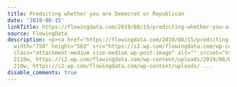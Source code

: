 ```yaml
---
title: Predicting whether you are Democrat or Republican
date: '2019-08-15'
linkTitle: https://flowingdata.com/2019/08/15/predicting-whether-you-are-democrat-or-republican/
source: FlowingData
description: <p><a href="https://flowingdata.com/2019/08/15/predicting-whether-you-are-democrat-or-republican/"><img
  width="750" height="563" src="https://i2.wp.com/flowingdata.com/wp-content/uploads/2019/08/Democrat-or-Republican.png?fit=750%2C563&amp;ssl=1"
  class="attachment-medium size-medium wp-post-image" alt="" srcset="https://i2.wp.com/flowingdata.com/wp-content/uploads/2019/08/Democrat-or-Republican.png?w=2119&amp;ssl=1
  2119w, https://i2.wp.com/flowingdata.com/wp-content/uploads/2019/08/Democrat-or-Republican.png?resize=210%2C158&amp;ssl=1
  210w, https://i2.wp.com/flowingdata.com/wp-content/uploads/ ...
disable_comments: true
---
```

<p><a href="https://flowingdata.com/2019/08/15/predicting-whether-you-are-democrat-or-republican/"><img width="750" height="563" src="https://i2.wp.com/flowingdata.com/wp-content/uploads/2019/08/Democrat-or-Republican.png?fit=750%2C563&amp;ssl=1" class="attachment-medium size-medium wp-post-image" alt="" srcset="https://i2.wp.com/flowingdata.com/wp-content/uploads/2019/08/Democrat-or-Republican.png?w=2119&amp;ssl=1 2119w, https://i2.wp.com/flowingdata.com/wp-content/uploads/2019/08/Democrat-or-Republican.png?resize=210%2C158&amp;ssl=1 210w, https://i2.wp.com/flowingdata.com/wp-content/uploads/ ...